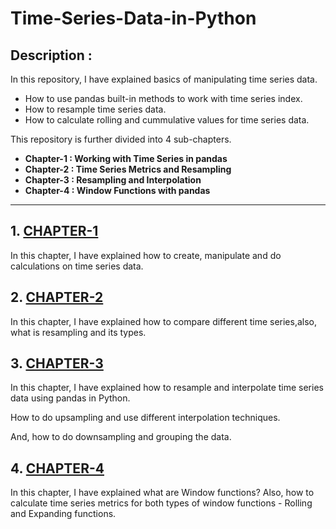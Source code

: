 # Time-Series-Data-in-Python

## Description :
In this repository, I have explained basics of manipulating time series data. 
- How to use pandas built-in methods to work with time series index.
- How to resample time series data.
- How to calculate rolling and cummulative values for time series data.

This repository is further divided into 4 sub-chapters.
- **Chapter-1 : Working with Time Series in pandas**
- **Chapter-2 : Time Series Metrics and Resampling**
- **Chapter-3 : Resampling and Interpolation**
- **Chapter-4 : Window Functions with pandas**

---
## 1. [CHAPTER-1](https://github.com/Ravjot03/Time-Series-Data-in-Python/tree/main/Chapter-1)
In this chapter, I have explained how to create, manipulate and do calculations on time series data.

## 2. [CHAPTER-2](https://github.com/Ravjot03/Time-Series-Data-in-Python/tree/main/Chapter-2)
In this chapter, I have explained how to compare different time series,also, what is resampling and its types.

## 3. [CHAPTER-3](https://github.com/Ravjot03/Time-Series-Data-in-Python/tree/main/Chapter-3)
In this chapter, I have explained how to resample and interpolate time series data using pandas in Python.

How to do upsampling and use different interpolation techniques.

And, how to do downsampling and grouping the data.

## 4. [CHAPTER-4](https://github.com/Ravjot03/Time-Series-Data-in-Python/tree/main/Chapter-4)
In this chapter, I have explained what are Window functions? Also, how to calculate time series metrics for both types of window functions - Rolling and Expanding functions.

